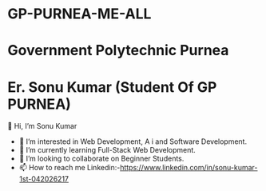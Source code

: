 # GP-PURNEA-ME-ALL
# Government Polytechnic Purnea 
# Er. Sonu Kumar (Student Of GP PURNEA)
👋 Hi, I’m Sonu Kumar
- 👀 I’m interested in Web Development, A i and Software Development.
- 🌱 I’m currently learning Full-Stack Web Development.
- 💞️ I’m looking to collaborate on Beginner Students.
- 📫 How to reach me Linkedin:-https://www.linkedin.com/in/sonu-kumar-1st-042026217

<!---
Sonu620063/Sonu620063 is a ✨ special ✨ repository because its `README.md` (this file) appears on your GitHub profile.
You can click the Preview link to take a look at your changes.
--->

